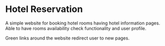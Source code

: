 # Hotel Reservation
A simple website for booking hotel rooms having hotel information pages. Able to have rooms availability check functionality and user profile.

Green links around the website redirect user to new pages.